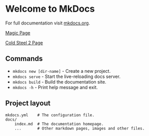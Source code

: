 # Welcome to MkDocs

For full documentation visit [mkdocs.org](https://www.mkdocs.org).

[Magic Page](magic.md)

[Cold Steel 2 Page](../../cs2/tables/item.md)

## Commands

* `mkdocs new [dir-name]` - Create a new project.
* `mkdocs serve` - Start the live-reloading docs server.
* `mkdocs build` - Build the documentation site.
* `mkdocs -h` - Print help message and exit.

## Project layout

    mkdocs.yml    # The configuration file.
    docs/
        index.md  # The documentation homepage.
        ...       # Other markdown pages, images and other files.

